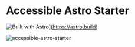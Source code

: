 # Accessible Astro Starter

![Built with Astro](https://astro.badg.es/v2/built-with-astro/small.svg)](https://astro.build)

![accessible-astro-starter](https://github.com/user-attachments/assets/01630a5b-10bb-4765-a291-74725fedc04f)